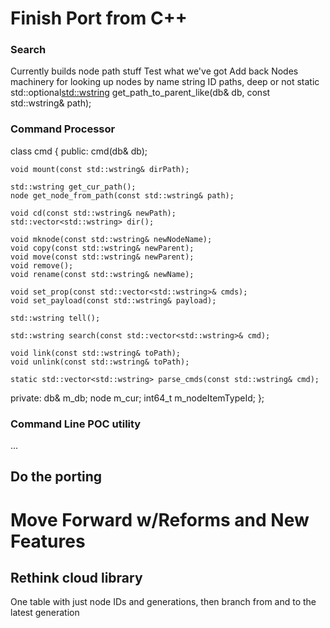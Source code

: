 # Finish Port from C++

### Search
Currently builds node path stuff
Test what we've got
Add back Nodes machinery for looking up nodes by name string ID paths, deep or not
    static std::optional<std::wstring> get_path_to_parent_like(db& db, const std::wstring& path);

### Command Processor
class cmd
{
public:
    cmd(db& db);

    void mount(const std::wstring& dirPath);

    std::wstring get_cur_path();
    node get_node_from_path(const std::wstring& path);

    void cd(const std::wstring& newPath);
    std::vector<std::wstring> dir();

    void mknode(const std::wstring& newNodeName);
    void copy(const std::wstring& newParent);
    void move(const std::wstring& newParent);
    void remove();
    void rename(const std::wstring& newName);

    void set_prop(const std::vector<std::wstring>& cmds);
    void set_payload(const std::wstring& payload);

    std::wstring tell();

    std::wstring search(const std::vector<std::wstring>& cmd);

    void link(const std::wstring& toPath);
    void unlink(const std::wstring& toPath);

    static std::vector<std::wstring> parse_cmds(const std::wstring& cmd);

private:
    db& m_db;
    node m_cur;
    int64_t m_nodeItemTypeId;
};

### Command Line POC utility
...

## Do the porting

# Move Forward w/Reforms and New Features
## Rethink cloud library
One table with just node IDs and generations, then branch from and to the latest generation
